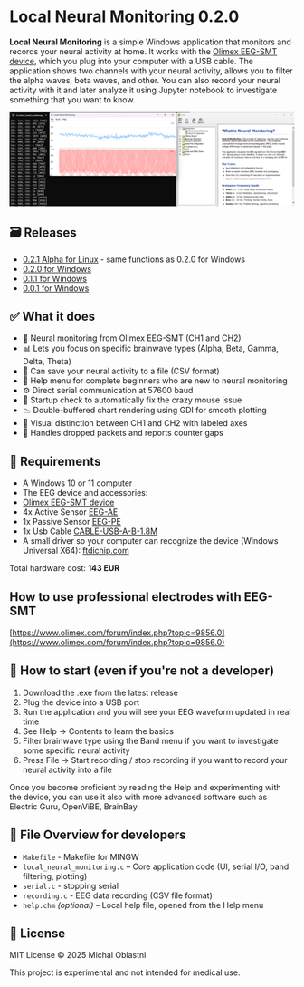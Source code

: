 # Local Neural Monitoring 0.2.0

**Local Neural Monitoring** is a simple Windows application that monitors and records your neural activity at home. It works with the [Olimex EEG-SMT device](https://www.olimex.com/Products/EEG/OpenEEG/EEG-SMT/open-source-hardware), which you plug into your computer with a USB cable. The application shows two channels with your neural activity, allows you to filter the alpha waves, beta waves, and other. You can also record your neural activity with it and later analyze it using Jupyter notebook to investigate something that you want to know.

![Local Neural Monitoring](local_neural_monitoring.png)

## 🗃️ Releases
- [0.2.1 Alpha for Linux](https://gist.github.com/michaloblastni/08534a2bfb258f35e1bfebf73c34efaf) - same functions as 0.2.0 for Windows
- [0.2.0 for Windows](https://github.com/michaloblastni/local-neural-monitoring/releases/tag/0.2.0)
- [0.1.1 for Windows](https://github.com/michaloblastni/local-neural-monitoring/releases/tag/0.1.1)
- [0.0.1 for Windows](https://github.com/michaloblastni/local-neural-monitoring/releases/tag/0.0.1)

## ✅ What it does

- 📡 Neural monitoring from Olimex EEG-SMT (CH1 and CH2)
- 📊 Lets you focus on specific brainwave types (Alpha, Beta, Gamma, Delta, Theta)
- 💾 Can save your neural activity to a file (CSV format)
- 🧾 Help menu for complete beginners who are new to neural monitoring
- ⚙️ Direct serial communication at 57600 baud
- 🧰 Startup check to automatically fix the crazy mouse issue
- 📉 Double-buffered chart rendering using GDI for smooth plotting
- 🧠 Visual distinction between CH1 and CH2 with labeled axes
- 🧼 Handles dropped packets and reports counter gaps


## 🧪 Requirements

- A Windows 10 or 11 computer
- The EEG device and accessories:
- [Olimex EEG-SMT device](https://www.olimex.com/Products/EEG/OpenEEG/EEG-SMT/open-source-hardware)
- 4x Active Sensor [EEG-AE](https://www.olimex.com/Products/EEG/Electrodes/EEG-AE/open-source-hardware)
- 1x Passive Sensor [EEG-PE](https://www.olimex.com/Products/EEG/Electrodes/EEG-PE/open-source-hardware)
- 1x Usb Cable [CABLE-USB-A-B-1.8M](https://www.olimex.com/Products/Components/Cables/USB/CABLE-USB-A-B-1.8M/)
- A small driver so your computer can recognize the device (Windows Universal X64): [ftdichip.com](https://www.ftdichip.com/Drivers/VCP.htm)

Total hardware cost: **143 EUR**

## How to use professional electrodes with EEG-SMT
[https://www.olimex.com/forum/index.php?topic=9856.0](https://www.olimex.com/forum/index.php?topic=9856.0)

## 🧭 How to start (even if you're not a developer)

1. Download the .exe from the latest release
2. Plug the device into a USB port
3. Run the application and you will see your EEG waveform updated in real time
4. See Help → Contents to learn the basics
6. Filter brainwave type using the Band menu if you want to investigate some specific neural activity
7. Press File → Start recording / stop recording if you want to record your neural activity into a file

Once you become proficient by reading the Help and experimenting with the device, you can use it also with more advanced software such as Electric Guru, OpenViBE, BrainBay.

## 📂 File Overview for developers
- `Makefile` - Makefile for MINGW
- `local_neural_monitoring.c` – Core application code (UI, serial I/O, band filtering, plotting)
- `serial.c` - stopping serial
- `recording.c` - EEG data recording (CSV file format)
- `help.chm` *(optional)* – Local help file, opened from the Help menu

## 📜 License

MIT License © 2025 Michal Oblastni

This project is experimental and not intended for medical use.
